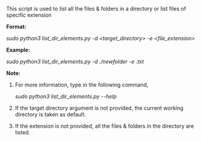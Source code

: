 This script is used to list all the files & folders in a directory or list files of specific extension

**Format:**

_sudo python3 list_dir_elements.py -d <target_directory> -e <file_extension>_


**Example:**

_sudo python3 list_dir_elements.py -d ./newfolder -e .txt_

**Note:**

  1. For more information, type in the following command,

      _sudo python3 list_dir_elements.py --help_

  2. If the target directory argument is not provided, the current working directory is taken as default.

  3. If the extension is not provided, all the files & folders in the directory are listed.
